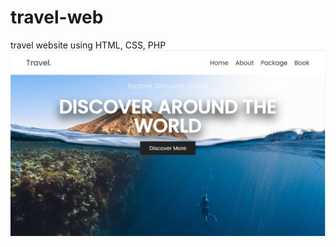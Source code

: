 # travel-web
travel website using HTML, CSS, PHP
<img src="https://github.com/krystyna-lyn/travel-web/blob/master/img/screen.jpg" alt="travel-web"/>
